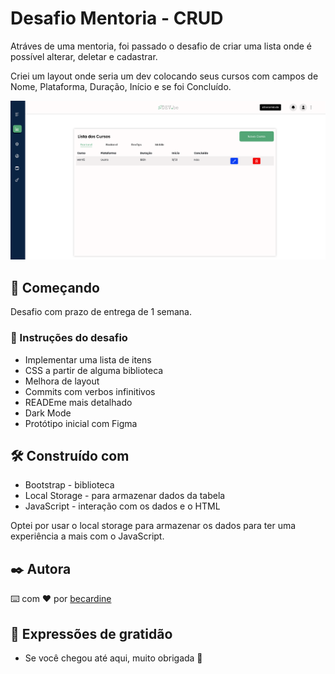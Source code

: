# Desafio Mentoria - CRUD

Atráves de uma mentoria, foi passado o desafio de criar uma lista onde é possível alterar, deletar e cadastrar. 

Criei um layout onde seria um dev colocando seus cursos com campos de Nome, Plataforma, Duração, Início e se foi Concluído.

<img src="src/img/screenshot-tela.png" alt="Tela inicial">

## 🚀 Começando

Desafio com prazo de entrega de 1 semana.


### 🔧 Instruções do desafio 

- Implementar uma lista de itens
- CSS a partir de alguma biblioteca
- Melhora de layout
- Commits com verbos infinitivos 
- READEme mais detalhado 
- Dark Mode
- Protótipo inicial com Figma

## 🛠️ Construído com

* Bootstrap - biblioteca 
* Local Storage - para armazenar dados da tabela
* JavaScript - interação com os dados e o HTML 

Optei por usar o local storage para armazenar os dados para ter uma experiência a mais com o JavaScript.

## ✒️ Autora

⌨️ com ❤️ por [becardine](linkedin.com/in/becardine/)

## 🎁 Expressões de gratidão

* Se você chegou até aqui, muito obrigada 📢
